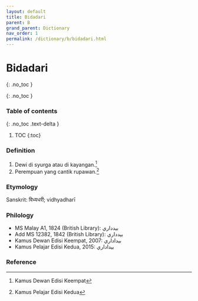 ```yaml
---
layout: default
title: Bidadari
parent: B
grand_parent: Dictionary
nav_order: 1
permalink: /dictionary/b/bidadari.html
---
```


# Bidadari
{: .no_toc }

{: .no_toc }

### Table of contents

{: .no_toc .text-delta }

1. TOC
{:toc}

### Definition

1. Dewi di syurga atau di kayangan.[^1]
2. Perempuan yang cantik rupawan.[^2]

### Etymology

Sanskrit: विध्यधरी; vidhyadharī

### Philology

- MS Malay A1, 1824 (British Library): بيدداري
- Add MS 12382, 1842 (British Library): بيدداري
- Kamus Dewan Edisi Keempat, 2007: بيداداري
- Kamus Pelajar Edisi Kedua, 2015: بيداداري

### Reference

[^1]: Kamus Dewan Edisi Keempat
[^2]: Kamus Pelajar Edisi Kedua
